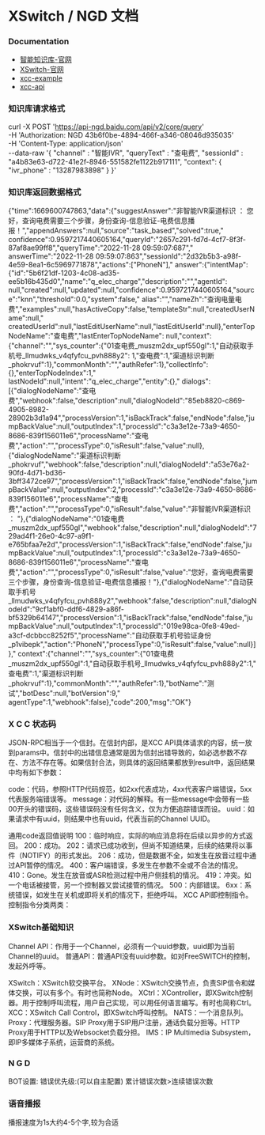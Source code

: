 # XSwitch / NGD 文档

### Documentation ###

* [智能知识库-官网](https://login.bce.baidu.com)
* [XSwitch-官网](https://docs.xswitch.cn)
* [xcc-example](https://git.xswitch.cn/xswitch/xcc-examples)
* [xcc-api](https://xswitch.cn/docs/xswitch-xcc.html)

### 知识库请求格式 ###

curl -X POST 'https://api-ngd.baidu.com/api/v2/core/query' \
-H 'Authorization: NGD 43b6f0be-4894-466f-a346-08046d935035' \
-H 'Content-Type: application/json' \
--data-raw '{
"channel" : "智能IVR",
"queryText" : "查电费",
"sessionId" : "a4b83e63-d722-41e2f-8946-551582fe1122b917111",
"context": {
"ivr_phone" : "13287983898"
}
}'

### 知识库返回数据格式 ###

{"time":1669600747863,"data":{"suggestAnswer":"非智能IVR渠道标识 ：
您好，查询电费需要三个步骤，身份查询-信息验证-电费信息播报！","appendAnswers":null,"source":"task_based","solved":true,"
confidence":0.9597217440605164,"queryId":"2657c291-fd7d-4cf7-8f3f-87af8ae99ff8","queryTime":"2022-11-28 09:59:07:687","
answerTime":"2022-11-28 09:59:07:863","sessionId":"2d32b5b3-a98f-4e59-8ea1-6c5969771878","actions":["PhoneN"],"
answer":{"intentMap":{"id":"5b6f21df-1203-4c08-ad35-ee5b16b435d0","name":"q_elec_charge","description":"","agentId":
null,"created":null,"updated":null,"confidence":0.9597217440605164,"source":"knn","threshold":0.0,"system":false,"
alias":"","nameZh":"查询电量电费","examples":null,"hasActiveCopy":false,"templateStr":null,"createdUserName":null,"
createdUserId":null,"lastEditUserName":null,"lastEditUserId":null},"enterTopNodeName":"查电费","lastEnterTopNodeName":
null,"context":{"channel":"","sys_counter":{"01查电费_muszm2dx_upf550gl":1,"自动获取手机号_llmudwks_v4qfyfcu_pvh888y2":
1,"查电费":1,"渠道标识判断_phokrvuf":1},"commonMonth":"","authRefer":1},"collectInfo":{},"enterTopNodeIndex":1,"
lastNodeId":null,"intent":"q_elec_charge","entity":{},"
dialogs":[{"dialogNodeName":"查电费","webhook":false,"description":null,"dialogNodeId":"85eb8820-c869-4905-8982-28902b3d1a94","processVersion":1,"isBackTrack":false,"endNode":false,"jumpBackValue":null,"outputIndex":1,"processId":"c3a3e12e-73a9-4650-8686-839f156011e6","processName":"查电费","action":"","processType":0,"isResult":false,"value":null},{"dialogNodeName":"渠道标识判断_phokrvuf","webhook":false,"description":null,"dialogNodeId":"a53e76a2-90fd-4d71-bd36-3bff3472ce97","processVersion":1,"isBackTrack":false,"endNode":false,"jumpBackValue":null,"outputIndex":2,"processId":"c3a3e12e-73a9-4650-8686-839f156011e6","processName":"查电费","action":"","processType":0,"isResult":false,"value":"非智能IVR渠道标识 ： "},{"dialogNodeName":"01查电费_muszm2dx_upf550gl","webhook":false,"description":null,"dialogNodeId":"729ad4f1-26e0-4c97-a9f1-e765bfaa7e2d","processVersion":1,"isBackTrack":false,"endNode":false,"jumpBackValue":null,"outputIndex":1,"processId":"c3a3e12e-73a9-4650-8686-839f156011e6","processName":"查电费","action":"","processType":0,"isResult":false,"value":"您好，查询电费需要三个步骤，身份查询-信息验证-电费信息播报！"},{"dialogNodeName":"自动获取手机号_llmudwks_v4qfyfcu_pvh888y2","webhook":false,"description":null,"dialogNodeId":"9cf1abf0-ddf6-4829-a86f-bf5329b64147","processVersion":1,"isBackTrack":false,"endNode":false,"jumpBackValue":null,"outputIndex":1,"processId":"019e98ca-0fe8-49ed-a3cf-dcbbcc8252f5","processName":"自动获取手机号验证身份_p1vibepk","action":"PhoneN","processType":0,"isResult":false,"value":null}]},"
context":{"channel":"","sys_counter":{"01查电费_muszm2dx_upf550gl":1,"自动获取手机号_llmudwks_v4qfyfcu_pvh888y2":1,"
查电费":1,"渠道标识判断_phokrvuf":1},"commonMonth":"","authRefer":1},"botName":"测试","botDesc":null,"botVersion":9,"
agentType":1,"webhook":false},"code":200,"msg":"OK"}

### X C C 状态码 ###

JSON-RPC相当于一个信封。在信封内部，是XCC
API具体请求的内容，统一放到params中。信封中的出错信息通常是因为信封出错导致的，如必选参数不存在、方法不存在等。如果信封合法，则具体的返回结果都放到result中，返回结果中均有如下参数：

code：代码，参照HTTP代码规范，如2xx代表成功，4xx代表客户端错误，5xx代表服务端错误等。
message：对代码的解释。有一些message中会带有一些00开头的错误码，这些错误码没有任何含义，仅为方便追踪错误而设。
uuid：如果请求中有uuid，则结果中也有uuid，代表当前的Channel UUID。

通用code返回值说明
100：临时响应，实际的响应消息将在后续以异步的方式返回。
200：成功。
202：请求已成功收到，但尚不知道结果，后续的结果将以事件（NOTIFY）的形式发出。
206：成功，但是数据不全，如发生在放音过程中通过API暂停的情况。
400：客户端错误，多发生在参数不全或不合法的情况。
410：Gone。发生在放音或ASR检测过程中用户侧挂机的情况。
419：冲突。如一个电话被接管，另一个控制器又尝试接管的情况。
500：内部错误。
6xx：系统错误，如发生在关机或即将关机的情况下，拒绝呼叫。
XCC API即控制指令。控制指令分类两类：

### XSwitch基础知识 ###

Channel API：作用于一个Channel，必须有一个uuid参数，uuid即为当前Channel的uuid。
普通API：普通API没有uuid参数。如对FreeSWITCH的控制，发起外呼等。

XSwitch：XSwitch软交换平台。
XNode：XSwitch交换节点，负责SIP信令和媒体交换，可以有多个。有时也简称Node。
XCtrl：XController，即XSwitch控制器。用于控制呼叫流程，用户自己实现，可以用任何语言编写。有时也简称Ctrl。
XCC：XSwitch Call Control，即XSwitch呼叫控制。
NATS：一个消息队列。
Proxy：代理服务器。SIP Proxy用于SIP用户注册，通话负载分担等。HTTP Proxy用于HTTP以及Websocket负载分担。
IMS：IP Multimedia Subsystem，即IP多媒体子系统，运营商的系统。

### N G D ###

BOT设置:
错误优先级:(可以自主配置)
累计错误次数>连续错误次数

### 语音播报 ###

播报速度为1s大约4-5个字,较为合适
